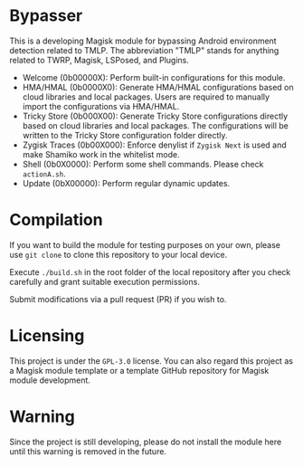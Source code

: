 # Bypasser

This is a developing Magisk module for bypassing Android environment detection related to TMLP. The abbreviation "TMLP" stands for anything related to TWRP, Magisk, LSPosed, and Plugins. 

- Welcome (0b00000X): Perform built-in configurations for this module. 
- HMA/HMAL (0b0000X0): Generate HMA/HMAL configurations based on cloud libraries and local packages. Users are required to manually import the configurations via HMA/HMAL. 
- Tricky Store (0b000X00): Generate Tricky Store configurations directly based on cloud libraries and local packages. The configurations will be written to the Tricky Store configuration folder directly. 
- Zygisk Traces (0b00X000): Enforce denylist if ``Zygisk Next`` is used and make Shamiko work in the whitelist mode. 
- Shell (0b0X0000): Perform some shell commands. Please check ``actionA.sh``. 
- Update (0bX00000): Perform regular dynamic updates. 

# Compilation

If you want to build the module for testing purposes on your own, please use ``git clone`` to clone this repository to your local device.

Execute ``./build.sh`` in the root folder of the local repository after you check carefully and grant suitable execution permissions. 

Submit modifications via a pull request (PR) if you wish to. 

# Licensing

This project is under the ``GPL-3.0`` license. You can also regard this project as a Magisk module template or a template GitHub repository for Magisk module development. 

# Warning

Since the project is still developing, please do not install the module here until this warning is removed in the future. 
